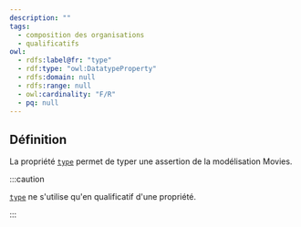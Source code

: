 ```yaml
---
description: ""
tags:
  - composition des organisations
  - qualificatifs
owl:
  - rdfs:label@fr: "type"
  - rdf:type: "owl:DatatypeProperty"
  - rdfs:domain: null
  - rdfs:range: null
  - owl:cardinality: "F/R"
  - pq: null
---
```


<OntologyTable frontMatter={frontMatter}/>

## Définition

La propriété [`type`](type.md) permet de typer une assertion de la modélisation Movies.

:::caution

[`type`](type.md) ne s'utilise qu'en qualificatif d'une propriété.

:::
